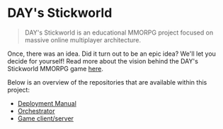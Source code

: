 # DAY's Stickworld
> DAY's Stickworld is an educational MMORPG project focused on massive online multiplayer architecture.

Once, there was an idea. Did it turn out to be an epic idea? We'll let you decide for yourself! Read more about the vision behind the DAY's Stickworld MMORPG game [here](https://github.com/days-stickworld/.github/game_description.md).  

Below is an overview of the repositories that are available within this project:
- [Deployment Manual](https://github.com/days-stickworld/deployment-manual)
- [Orchestrator](https://github.com/days-stickworld/orchestrator)
- [Game client/server](https://github.com/days-stickworld/game)
